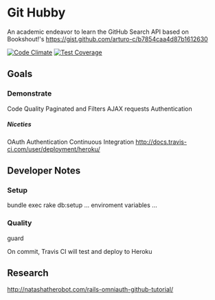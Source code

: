 # Git Hubby

An academic endeavor to learn the GitHub Search API based on Bookshout!'s https://gist.github.com/arturo-c/b7854caa4d87b1612630


[![Code Climate](https://codeclimate.com/github/scarver2/githubby_app/badges/gpa.svg)](https://codeclimate.com/github/scarver2/githubby_app)
[![Test Coverage](https://codeclimate.com/github/scarver2/githubby_app/badges/coverage.svg)](https://codeclimate.com/github/scarver2/githubby_app/coverage)

## Goals

### Demonstrate

Code Quality
Paginated and Filters AJAX requests
Authentication

##### Niceties

OAuth Authentication
Continuous Integration http://docs.travis-ci.com/user/deployment/heroku/


## Developer Notes

### Setup
bundle exec rake db:setup
... enviroment variables ...

### Quality
guard

On commit, Travis CI will test and deploy to Heroku

## Research

http://natashatherobot.com/rails-omniauth-github-tutorial/

